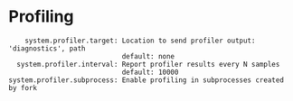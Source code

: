 # Profiling

        system.profiler.target: Location to send profiler output: 'diagnostics', path
                                default: none
      system.profiler.interval: Report profiler results every N samples
                                default: 10000
    system.profiler.subprocess: Enable profiling in subprocesses created by fork
